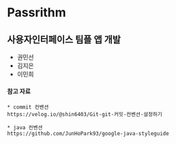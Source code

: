 # Passrithm
## 사용자인터페이스 팀플 앱 개발 
* 권민선
* 김지은
* 이민희

#### 참고 자료
    * commit 컨벤션
    https://velog.io/@shin6403/Git-git-커밋-컨벤션-설정하기

    * java 컨벤션
    https://github.com/JunHoPark93/google-java-styleguide
